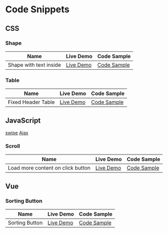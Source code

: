 # Code Snippets

## CSS

### Shape

| Name  | Live Demo  | Code Sample  |
|---|---|---|
| Shape with text inside  |[Live Demo](https://thetminnhtun.github.io/code-snippet/css/shape-with-text-inside/)   |[Code Sample](https://github.com/thetminnhtun/code-snippet/blob/master/css/shape-with-text-inside)   |

### Table

| Name  | Live Demo  | Code Sample  |
|---|---|---|
| Fixed Header Table  |[Live Demo](https://thetminnhtun.github.io/code-snippet/css/table/)   |[Code Sample](https://github.com/thetminnhtun/code-snippet/tree/master/css/table)   |

## JavaScript

[swipe](https://thetminnhtun.github.io/code-snippet/js/swipe/index.html)
[Ajax](https://thetminnhtun.github.io/code-snippet/js/ajax)

### Scroll

| Name  | Live Demo  | Code Sample  |
|---|---|---|
| Load more content on click button  |[Live Demo](https://thetminnhtun.github.io/code-snippet/js/loadmore-content-on-click/)   |[Code Sample](https://github.com/thetminnhtun/code-snippet/blob/master/js/loadmore-content-on-click/index.html)   |


## Vue

### Sorting Button

| Name  | Live Demo  | Code Sample  |
|---|---|---|
| Sorting Button  |[Live Demo](https://thetminnhtun.github.io/code-snippet/vue/sort-button)   |[Code Sample](https://github.com/thetminnhtun/code-snippet/tree/master/vue/sort-button)   |
